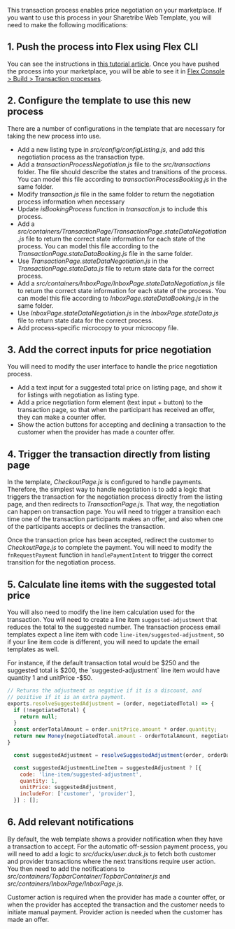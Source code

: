 This transaction process enables price negotiation on your marketplace. If you want to use this process in your Sharetribe Web Template, you will need to make the following modifications:

## 1. Push the process into Flex using Flex CLI
You can see the instructions in [this tutorial article](https://www.sharetribe.com/docs/tutorial/create-transaction-process/). Once you have pushed the process into your marketplace, you will be able to see it in [Flex Console > Build > Transaction processes](https://flex-console.sharetribe.com/transaction-processes/).

## 2. Configure the template to use this new process
There are a number of configurations in the template that are necessary for taking the new process into use.

- Add a new listing type in _src/config/configListing.js_, and add this negotiation process as the transaction type.
- Add a _transactionProcessNegotiation.js_ file to the _src/transactions_ folder. The file should describe the states and transitions of the process. You can model this file according to _transactionProcessBooking.js_ in the same folder.
- Modify _transaction.js_ file in the same folder to return the negotiation process information when necessary
- Update _isBookingProcess_ function in _transaction.js_ to include this process.
- Add a _src/containers/TransactionPage/TransactionPage.stateDataNegotiation.js_ file to return the correct state information for each state of the process. You can model this file according to the _TransactionPage.stateDataBooking.js_ file in the same folder.
- Use _TransactionPage.stateDataNegotiation.js_ in the _TransactionPage.stateData.js_ file to return state data for the correct process.
- Add a _src/containers/InboxPage/InboxPage.stateDataNegotiation.js_ file to return the correct state information for each state of the process. You can model this file according to _InboxPage.stateDataBooking.js_ in the same folder.
- Use _InboxPage.stateDataNegotiation.js_ in the _InboxPage.stateData.js_ file to return state data for the correct process.
- Add process-specific microcopy to your microcopy file.

## 3. Add the correct inputs for price negotiation  

You will need to modify the user interface to handle the price negotiation process.

- Add a text input for a suggested total price on listing page, and show it for listings with negotiation as listing type.
- Add a price negotiation form element (text input + button) to the transaction page, so that when the participant has received an offer, they can make a counter offer.
- Show the action buttons for accepting and declining a transaction to the customer when the provider has made a counter offer.

## 4. Trigger the transaction directly from listing page

In the template, _CheckoutPage.js_ is configured to handle payments. Therefore, the simplest way to handle negotiation is to add a logic that triggers the transaction for the negotiation process directly from the listing page, and then redirects to _TransactionPage.js_. That way, the negotiation can happen on transaction page. You will need to trigger a transition each time one of the transaction participants makes an offer, and also when one of the participants accepts or declines the transaction.

Once the transaction price has been accepted, redirect the customer to _CheckoutPage.js_ to complete the payment. You will need to modify the `fnRequestPayment` function in `handlePaymentIntent` to trigger the correct transition for the negotiation process.


## 5. Calculate line items with the suggested total price
	
You will also need to modify the line item calculation used for the transaction. You will need to create a line item `suggested-adjustment` that reduces the total to the suggested number. The transaction process email templates expect a line item with code `line-item/suggested-adjustment`, so if your line item code is different, you will need to update the email templates as well. 

For instance, if the default transaction total would be $250 and the suggested total is $200, the `suggested-adjustment` line item would have quantity 1 and unitPrice -$50.

```js
// Returns the adjustment as negative if it is a discount, and 
// positive if it is an extra payment.
exports.resolveSuggestedAdjustment = (order, negotiatedTotal) => {
  if (!negotiatedTotal) {
    return null;
  }
  const orderTotalAmount = order.unitPrice.amount * order.quantity;
  return new Money(negotiatedTotal.amount - orderTotalAmount, negotiatedTotal.currency);
}
```

```js
  const suggestedAdjustment = resolveSuggestedAdjustment(order, orderData.negotiatedTotal)

  const suggestedAdjustmentLineItem = suggestedAdjustment ? [{
    code: 'line-item/suggested-adjustment',
    quantity: 1,
    unitPrice: suggestedAdjustment,
    includeFor: ['customer', 'provider'],
  }] : [];
```


## 6. Add relevant notifications
By default, the web template shows a provider notification when they have a transaction to accept. For the automatic off-session payment process, you will need to add a logic to _src/ducks/user.duck.js_ to fetch both customer and provider transactions where the next transitions require user action. You then need to add the notifications to _src/containers/TopbarContainer/TopbarContainer.js_ and _src/containers/InboxPage/InboxPage.js_. 

Customer action is required when the provider has made a counter offer, or when the provider has accepted the transaction and the customer needs to initiate manual payment. Provider action is needed when the customer has made an offer.